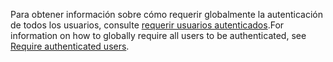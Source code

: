 <span data-ttu-id="a948a-101">Para obtener información sobre cómo requerir globalmente la autenticación de todos los usuarios, consulte [requerir usuarios autenticados](xref:security/authorization/secure-data#rau).</span><span class="sxs-lookup"><span data-stu-id="a948a-101">For information on how to globally require all users to be authenticated, see [Require authenticated users](xref:security/authorization/secure-data#rau).</span></span>